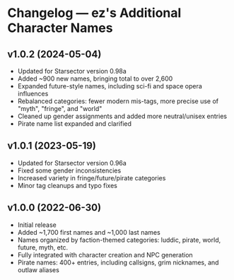 # Changelog — ez's Additional Character Names

## v1.0.2 (2024-05-04)
- Updated for Starsector version 0.98a  
- Added ~900 new names, bringing total to over 2,600  
- Expanded future-style names, including sci-fi and space opera influences  
- Rebalanced categories: fewer modern mis-tags, more precise use of "myth", "fringe", and "world"  
- Cleaned up gender assignments and added more neutral/unisex entries  
- Pirate name list expanded and clarified  

## v1.0.1 (2023-05-19)
- Updated for Starsector version 0.96a  
- Fixed some gender inconsistencies  
- Increased variety in fringe/future/pirate categories  
- Minor tag cleanups and typo fixes  

## v1.0.0 (2022-06-30)
- Initial release  
- Added ~1,700 first names and ~1,000 last names  
- Names organized by faction-themed categories: luddic, pirate, world, future, myth, etc.  
- Fully integrated with character creation and NPC generation  
- Pirate names: 400+ entries, including callsigns, grim nicknames, and outlaw aliases  